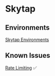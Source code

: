 # Skytap

## Environments

[Skytap Environments](link)

## Known Issues  

[Rate Limiting](https://github.com/IBM/dte-support-public/blob/main/Skytap/Skytap-Runbooks/skytap-rate-limiting.md)  :white_check_mark:  
